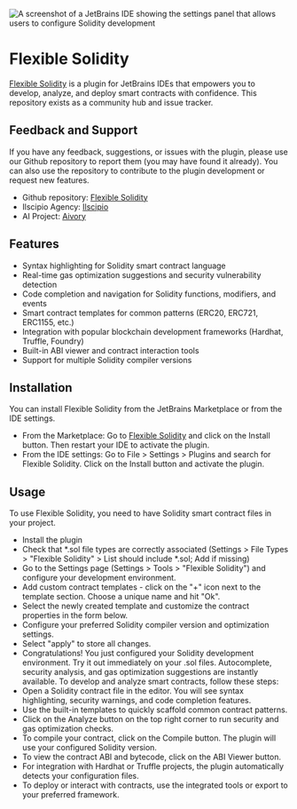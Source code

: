 ![A screenshot of a JetBrains IDE showing the settings panel that allows users to configure Solidity development](https://plugins.jetbrains.com/files/28744/screenshot_576be70d-cecc-4fdd-bc99-accefdf1863a)
# Flexible Solidity
[Flexible Solidity](https://plugins.jetbrains.com/plugin/28744-flexible-solidity) is a plugin for JetBrains IDEs that empowers you to develop, analyze, and deploy smart contracts with confidence.
This repository exists as a community hub and issue tracker.
## Feedback and Support
If you have any feedback, suggestions, or issues with the plugin, please use our Github repository to report them (you may have found it already). You can also use the repository to contribute to the plugin development or request new features. 
- Github repository: [Flexible Solidity](https://github.com/ilscipio/flexible-solidity-jetbrains-plugin)
- Ilscipio Agency: [Ilscipio](https://www.ilscipio.com/en)
- AI Project: [Aivory](https://aivory.net)
## Features
- Syntax highlighting for Solidity smart contract language
- Real-time gas optimization suggestions and security vulnerability detection
- Code completion and navigation for Solidity functions, modifiers, and events
- Smart contract templates for common patterns (ERC20, ERC721, ERC1155, etc.)
- Integration with popular blockchain development frameworks (Hardhat, Truffle, Foundry)
- Built-in ABI viewer and contract interaction tools
- Support for multiple Solidity compiler versions
## Installation
You can install Flexible Solidity from the JetBrains Marketplace or from the IDE settings.
- From the Marketplace: Go to [Flexible Solidity](https://plugins.jetbrains.com/plugin/[YOUR_PLUGIN_ID]-flexible-solidity) and click on the Install button. Then restart your IDE to activate the plugin.
- From the IDE settings: Go to File > Settings > Plugins and search for Flexible Solidity. Click on the Install button and activate the plugin.
## Usage
To use Flexible Solidity, you need to have Solidity smart contract files in your project.
- Install the plugin
- Check that *.sol file types are correctly associated (Settings > File Types > "Flexible Solidity" > List should include *.sol; Add if missing)
- Go to the Settings page (Settings > Tools > "Flexible Solidity") and configure your development environment.
- Add custom contract templates - click on the "+" icon next to the template section. Choose a unique name and hit "Ok".
- Select the newly created template and customize the contract properties in the form below.
- Configure your preferred Solidity compiler version and optimization settings.
- Select "apply" to store all changes.
- Congratulations! You just configured your Solidity development environment. Try it out immediately on your .sol files. Autocomplete, security analysis, and gas optimization suggestions are instantly available.
To develop and analyze smart contracts, follow these steps:
- Open a Solidity contract file in the editor. You will see syntax highlighting, security warnings, and code completion features.
- Use the built-in templates to quickly scaffold common contract patterns.
- Click on the Analyze button on the top right corner to run security and gas optimization checks.
- To compile your contract, click on the Compile button. The plugin will use your configured Solidity version.
- To view the contract ABI and bytecode, click on the ABI Viewer button.
- For integration with Hardhat or Truffle projects, the plugin automatically detects your configuration files.
- To deploy or interact with contracts, use the integrated tools or export to your preferred framework.
